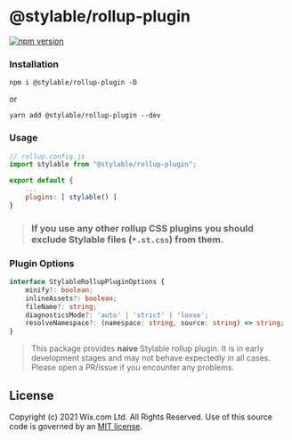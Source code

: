 
# @stylable/rollup-plugin

[![npm version](https://img.shields.io/npm/v/@stylable/rollup-plugin.svg)](https://www.npmjs.com/package/@stylable/rollup-plugin)

### Installation

`npm i @stylable/rollup-plugin -D`

or 

`yarn add @stylable/rollup-plugin --dev`

### Usage

```js
// rollup.config.js
import stylable from "@stylable/rollup-plugin";

export default {
    ...
    plugins: [ stylable() ]
}

```

> ### If you use any other rollup CSS plugins you should exclude Stylable files (`*.st.css`) from them.


### Plugin Options

```ts
interface StylableRollupPluginOptions {
    minify?: boolean;
    inlineAssets?: boolean;
    fileName?: string;
    diagnosticsMode?: 'auto' | 'strict' | 'loose';
    resolveNamespace?: (namespace: string, source: string) => string;
}
```

> This package provides **naive** Stylable rollup plugin. It is in early development stages and may not behave expectedly in all cases. Please open a PR/issue if you encounter any problems.

## License
Copyright (c) 2021 Wix.com Ltd. All Rights Reserved. Use of this source code is governed by an [MIT license](./LICENSE).
